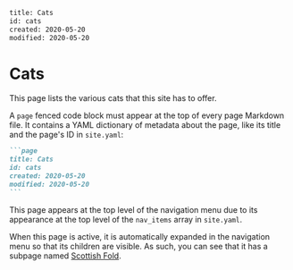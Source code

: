 ```page
title: Cats
id: cats
created: 2020-05-20
modified: 2020-05-20
```

# Cats

This page lists the various cats that this site has to offer.

A `page` fenced code block must appear at the top of every page Markdown file.
It contains a YAML dictionary of metadata about the page, like its title and the
page's ID in `site.yaml`:

````md
```page
title: Cats
id: cats
created: 2020-05-20
modified: 2020-05-20
```
````

This page appears at the top level of the navigation menu due to its appearance
at the top level of the `nav_items` array in `site.yaml`.

When this page is active, it is automatically expanded in the navigation menu so
that its children are visible. As such, you can see that it has a subpage named
[Scottish Fold](scottish_fold.html).
